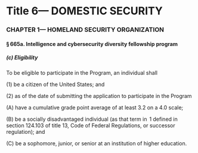 
# Title 6— DOMESTIC SECURITY
### CHAPTER 1— HOMELAND SECURITY ORGANIZATION
#### § 665a. Intelligence and cybersecurity diversity fellowship program
##### (c) Eligibility

To be eligible to participate in the Program, an individual shall

(1) be a citizen of the United States; and

(2) as of the date of submitting the application to participate in the Program

(A) have a cumulative grade point average of at least 3.2 on a 4.0 scale;

(B) be a socially disadvantaged individual (as that term in  1 defined in section 124.103 of title 13, Code of Federal Regulations, or successor regulation); and

(C) be a sophomore, junior, or senior at an institution of higher education.
